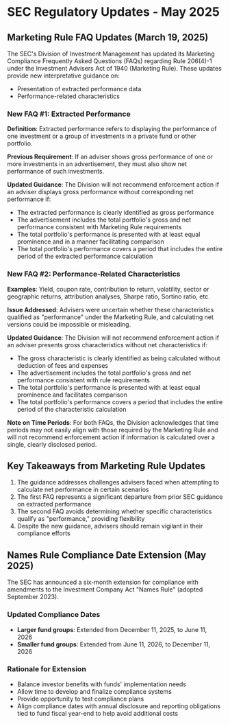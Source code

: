 # SEC Regulatory Updates - May 2025

## Marketing Rule FAQ Updates (March 19, 2025)

The SEC's Division of Investment Management has updated its Marketing Compliance Frequently Asked Questions (FAQs) regarding Rule 206(4)-1 under the Investment Advisers Act of 1940 (Marketing Rule). These updates provide new interpretative guidance on:

- Presentation of extracted performance data
- Performance-related characteristics

### New FAQ #1: Extracted Performance

**Definition**: Extracted performance refers to displaying the performance of one investment or a group of investments in a private fund or other portfolio.

**Previous Requirement**: If an adviser shows gross performance of one or more investments in an advertisement, they must also show net performance of such investments.

**Updated Guidance**: The Division will not recommend enforcement action if an adviser displays gross performance without corresponding net performance if:

- The extracted performance is clearly identified as gross performance
- The advertisement includes the total portfolio's gross and net performance consistent with Marketing Rule requirements
- The total portfolio's performance is presented with at least equal prominence and in a manner facilitating comparison
- The total portfolio's performance covers a period that includes the entire period of the extracted performance calculation

### New FAQ #2: Performance-Related Characteristics

**Examples**: Yield, coupon rate, contribution to return, volatility, sector or geographic returns, attribution analyses, Sharpe ratio, Sortino ratio, etc.

**Issue Addressed**: Advisers were uncertain whether these characteristics qualified as "performance" under the Marketing Rule, and calculating net versions could be impossible or misleading.

**Updated Guidance**: The Division will not recommend enforcement action if an adviser presents gross characteristics without net characteristics if:

- The gross characteristic is clearly identified as being calculated without deduction of fees and expenses
- The advertisement includes the total portfolio's gross and net performance consistent with rule requirements
- The total portfolio's performance is presented with at least equal prominence and facilitates comparison
- The total portfolio's performance covers a period that includes the entire period of the characteristic calculation

**Note on Time Periods**: For both FAQs, the Division acknowledges that time periods may not easily align with those required by the Marketing Rule and will not recommend enforcement action if information is calculated over a single, clearly disclosed period.

## Key Takeaways from Marketing Rule Updates

1. The guidance addresses challenges advisers faced when attempting to calculate net performance in certain scenarios
2. The first FAQ represents a significant departure from prior SEC guidance on extracted performance
3. The second FAQ avoids determining whether specific characteristics qualify as "performance," providing flexibility
4. Despite the new guidance, advisers should remain vigilant in their compliance efforts

## Names Rule Compliance Date Extension (May 2025)

The SEC has announced a six-month extension for compliance with amendments to the Investment Company Act "Names Rule" (adopted September 2023).

### Updated Compliance Dates

- **Larger fund groups**: Extended from December 11, 2025, to June 11, 2026
- **Smaller fund groups**: Extended from June 11, 2026, to December 11, 2026

### Rationale for Extension

- Balance investor benefits with funds' implementation needs
- Allow time to develop and finalize compliance systems
- Provide opportunity to test compliance plans
- Align compliance dates with annual disclosure and reporting obligations tied to fund fiscal year-end to help avoid additional costs